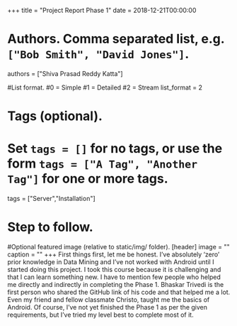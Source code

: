 +++
title = "Project Report Phase 1" 
date = 2018-12-21T00:00:00

# Authors. Comma separated list, e.g. `["Bob Smith", "David Jones"]`.
authors = ["Shiva Prasad Reddy Katta"]

#List format.
#0 = Simple
#1 = Detailed
#2 = Stream
list_format = 2

# Tags (optional).
#   Set `tags = []` for no tags, or use the form `tags = ["A Tag", "Another Tag"]` for one or more tags.
tags = ["Server","Installation"]

# Step to follow.


#Optional featured image (relative to static/img/ folder).
[header] 
image = "" 
caption = "" 
+++
First things first, let me be honest. I’ve absolutely ‘zero’ prior knowledge in Data Mining and I’ve not worked with Android until I started doing this project. I took this course because it is challenging and that I can learn something new. I have to mention few people who helped me directly and indirectly in completing the Phase 1. Bhaskar Trivedi is the first person who shared the GitHub link of his code and that helped me a lot. Even my friend and fellow classmate Christo, taught me the basics of Android. Of course, I’ve not yet finished the Phase 1 as per the given requirements, but I’ve tried my level best to complete most of it.

